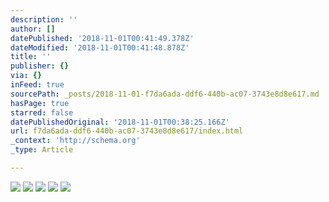 ```yaml
---
description: ''
author: []
datePublished: '2018-11-01T00:41:49.378Z'
dateModified: '2018-11-01T00:41:48.878Z'
title: ''
publisher: {}
via: {}
inFeed: true
sourcePath: _posts/2018-11-01-f7da6ada-ddf6-440b-ac07-3743e8d8e617.md
hasPage: true
starred: false
datePublishedOriginal: '2018-11-01T00:38:25.166Z'
url: f7da6ada-ddf6-440b-ac07-3743e8d8e617/index.html
_context: 'http://schema.org'
_type: Article

---
```

![](https://the-grid-user-content.s3-us-west-2.amazonaws.com/d10c32ab-44c4-4632-a968-8a331153474d.jpg)
![](https://the-grid-user-content.s3-us-west-2.amazonaws.com/ce5c02c5-9678-4a08-838d-9c664e19750f.jpg)
![](https://the-grid-user-content.s3-us-west-2.amazonaws.com/599d4534-5f51-4c13-955d-ccdffe0aa2d6.jpg)
![](https://the-grid-user-content.s3-us-west-2.amazonaws.com/eeb7f3e3-59e7-4b54-b2fc-fa55c310afb5.jpg)
![](https://the-grid-user-content.s3-us-west-2.amazonaws.com/be064cfd-d5b1-4808-9e1d-eeb411afc500.jpg)